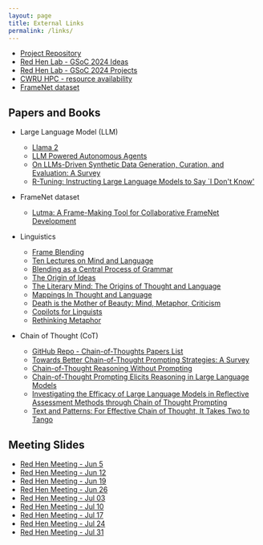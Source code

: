 ```yaml
---
layout: page
title: External Links
permalink: /links/
---
```


- [Project Repository](https://github.com/Zhongheng-Cheng/gsoc2024-frame-blending)
- [Red Hen Lab - GSoC 2024 Ideas](https://www.redhenlab.org/summer-of-code/red-hen-lab-gsoc-2024-ideas#h.42qi6xk6809k)
- [Red Hen Lab - GSoC 2024 Projects](https://sites.google.com/site/distributedlittleredhen/summer-of-code/red-hen-lab-gsoc-2024-projects?authuser=1)
- [CWRU HPC - resource availability](https://ondemand-pioneer.case.edu/public/sinfo_pioneer.html)
- [FrameNet dataset](https://framenet.icsi.berkeley.edu/)

## Papers and Books

- Large Language Model (LLM)
    - [Llama 2](https://arxiv.org/abs/2307.09288)
    - [LLM Powered Autonomous Agents](https://lilianweng.github.io/posts/2023-06-23-agent/)
    - [On LLMs-Driven Synthetic Data Generation, Curation, and Evaluation: A Survey](https://arxiv.org/abs/2406.15126)
    - [R-Tuning: Instructing Large Language Models to Say `I Don't Know'](https://arxiv.org/abs/2311.09677)

- FrameNet dataset
    - [Lutma: A Frame-Making Tool for Collaborative FrameNet Development](https://aclanthology.org/2022.nlperspectives-1.13/)

- Linguistics
    - [Frame Blending](https://papers.ssrn.com/sol3/papers.cfm?abstract_id=1321302)
    - [Ten Lectures on Mind and Language](https://commons.case.edu/facultyworks/107/)
    - [Blending as a Central Process of Grammar](https://commons.case.edu/facultyworks/330/)
    - [The Origin of Ideas](https://books.google.com/books?hl=en&lr=&id=icd7AgAAQBAJ&oi=fnd&pg=PP1&dq=The+Origin+of+Ideas&ots=3YG-lQ5HhD&sig=auOHyqSd1afJaUr2VumozwJiaq0#v=onepage&q=The%20Origin%20of%20Ideas&f=false)
    - [The Literary Mind: The Origins of Thought and Language](https://markturner.org/lm.html)
    - [Mappings In Thought and Language](https://books.google.com/books?hl=en&lr=&id=2Gfol9An-wEC&oi=fnd&pg=PP15&dq=Mappings+In+Thought+and+Language&ots=P7M6vhK5yz&sig=Ql2lhdxRkMswADzVuAsoNP2p0jc#v=onepage&q=Mappings%20In%20Thought%20and%20Language&f=false)
    - [Death is the Mother of Beauty: Mind, Metaphor, Criticism](https://commons.case.edu/facultyworks/170/)
    - [Copilots for Linguists](https://www.cambridge.org/core/elements/abs/copilots-for-linguists/05A7C66C5912ED555786DD1A25C6442E)
    - [Rethinking Metaphor](https://papers.ssrn.com/sol3/papers.cfm?abstract_id=1275662)

- Chain of Thought (CoT)
    - [GitHub Repo - Chain-of-Thoughts Papers List](https://github.com/Timothyxxx/Chain-of-ThoughtsPapers)
    - [Towards Better Chain-of-Thought Prompting Strategies: A Survey](https://arxiv.org/abs/2310.04959)
    - [Chain-of-Thought Reasoning Without Prompting](https://arxiv.org/abs/2402.10200)
    - [Chain-of-Thought Prompting Elicits Reasoning in Large Language Models](https://proceedings.neurips.cc/paper_files/paper/2022/hash/9d5609613524ecf4f15af0f7b31abca4-Abstract-Conference.html)
    - [Investigating the Efficacy of Large Language Models in Reflective Assessment Methods through Chain of Thought Prompting](https://dl.acm.org/doi/abs/10.1145/3628096.3628747)
    - [Text and Patterns: For Effective Chain of Thought, It Takes Two to Tango](https://arxiv.org/abs/2209.07686)

## Meeting Slides

- [Red Hen Meeting - Jun 5](https://docs.google.com/presentation/d/1U146xp9m_TG4WHnmPZS1GGsRoKtYivm2XTi7cTwUUuE/edit)
- [Red Hen Meeting - Jun 12](https://docs.google.com/presentation/d/1CQOJ_idwMbmsEkPlz6H8b7ie4kjR_bYWBnqozW_jd6A/edit)
- [Red Hen Meeting - Jun 19](https://docs.google.com/presentation/d/1xDroiXTy4aONoPG3HoNfsC2JsvpbTsYuLj-MYNUapzs/edit)
- [Red Hen Meeting - Jun 26](https://docs.google.com/presentation/d/1aGPTl_HrGXRf9VcDuRErm0DNwJm1BWAs8qvE0aAmlwQ/edit)
- [Red Hen Meeting - Jul 03](https://docs.google.com/presentation/d/1HZrqx0fb38dN9N8gD_e2iQksTPtxeM2Y8JaA2PUCUAs/edit)
- [Red Hen Meeting - Jul 10](https://docs.google.com/presentation/d/1Q3YAHXwhaeOSVij-gOKpqehZbGRybHXAU4Y9Mvu82Ek/edit)
- [Red Hen Meeting - Jul 17](https://docs.google.com/presentation/d/1AE7y3XksdLwUklue6bmcpHO0xwiNC_1jLSoPVB9uIFc/edit)
- [Red Hen Meeting - Jul 24](https://docs.google.com/presentation/d/1bicnSQ9ufoZWez8di39IM1weF_XdeD_ugUp9tmt0gro/edit)
- [Red Hen Meeting - Jul 31](https://docs.google.com/presentation/d/1lBtnyJB6aghkEM3WeZnO0YyyLa7Fs77CH5wKl3Fk4HI/edit)